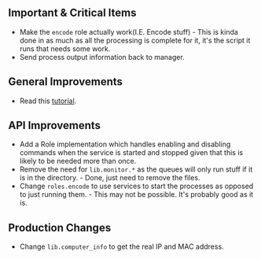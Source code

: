 Important & Critical Items
--------------------------

 - Make the `encode` role actually work(I.E. Encode stuff) - This is kinda done in as much as all the processing is complete for it, it's the script it runs that needs some work.
 - Send process output information back to manager.

General Improvements
--------------------

 - Read this [tutorial](http://krondo.com/?p=2345).

API Improvements
----------------

 - Add a Role implementation which handles enabling and disabling commands when the service is started and stopped given that this is likely to be needed more than once.
 - Remove the need for `lib.monitor.*` as the queues will only run stuff if it is in the directory. - Done, just need to remove the files.
 - Change `roles.encode` to use services to start the processes as opposed to just running them. - This may not be possible. It's probably good as it is.

Production Changes
------------------

 - Change `lib.computer_info` to get the real IP and MAC address.